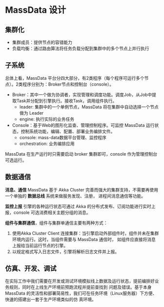 # MassData 设计

## 集群化

- 集群成员：提供节点的容错能力
- 负载均衡：通过路由算法将任务负载分配到集群中的多个节点上并行执行

## 子系统

总体上看，MassData 平台分四大部分，有2类程序（每个程序可运行多个节点）。2类程序分别为：Broker节点和控制台（console）。

- Broker：其中一个做为协调者，实现管理和调度功能。调度Job，从Job中提取Task并分配到引擎执行。接收Task，调用组件执行。
    - leader: 集群中的一个单例节点，MassData 将在集群中自动选择一个节点做为 Leader
    - engine: 执行实际的业务任务
- Console：基于Web的图形化监查、管理控制程序。可监控 MassData 运行状态，控制系统功能，编辑、配置、部署业务编排文件。
    - console: mass-data数据平台管理、监控程序
    - orchestration: 业务编排应用

MassData 在生产运行时只需要启动 broker 集群即可，console 作为管理控制台可选运行。

## 数据通信

**消息、通信** MassData 基于 Akka Cluster 完善而强大的集群支持，不需要再使用一个单独的 **数据总线** 系统来做服务发现、注册，
进程间消息通信等功能。

**监控上报** 引擎的各种运行状态可通过 Akka 的分布式发布、订阅功能进行实时上报，console 可选消费相关主题分组的消息。

**组件与集群通信**，组件与集群单通信主要有两种方式：

1. 使用Akka Cluster Client 连接集群：当引擎启动外部组件时，组件并未在集群环境内运行。这时，当组件需要与 MassData 通信时，
   如组件应直接将消息上报给当前运行节点的引擎。
2. 以规定格式写入日志文件，引擎将解析日志文件并上报。

## 仿真、开发、调试

在实际工作中我们需要在开发或测试环境模拟线上数据及运行状态，提前编排好业务规则，同时在上线生产环境前预跑流程并提前查找到
问题及错误。基于本身 MassData 的灵活性和部署简易性，我们可在任务环境（Linux服务器）下方便、快速的搭建出一套于生产环境类似的仿
真环境。

